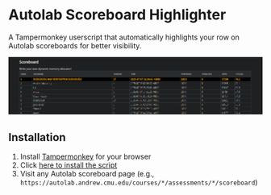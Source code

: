 # Autolab Scoreboard Highlighter

A Tampermonkey userscript that automatically highlights your row on Autolab scoreboards for better visibility.

![image-20250707163616380](./README.assets/image-20250707163616380.png)

## Installation
1. Install [Tampermonkey](https://www.tampermonkey.net/) for your browser
2. Click [here to install the script](https://github.com/zpatronus/Autolab_Scoreboard_Highlighter/raw/main/autolab-highlighter.user.js)
3. Visit any Autolab scoreboard page (e.g., `https://autolab.andrew.cmu.edu/courses/*/assessments/*/scoreboard`)